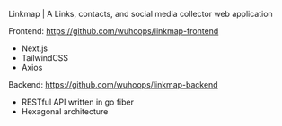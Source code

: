 Linkmap | A Links, contacts, and social media collector web application <br />

Frontend: https://github.com/wuhoops/linkmap-frontend <br />
- Next.js
- TailwindCSS
- Axios

Backend: https://github.com/wuhoops/linkmap-backend
- RESTful API written in go fiber
- Hexagonal architecture 
